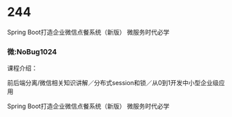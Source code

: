 # 244
Spring Boot打造企业微信点餐系统（新版） 微服务时代必学
### 微:NoBug1024 


课程介绍：

前后端分离/微信相关知识讲解／分布式session和锁／从0到1开发中小型企业级应用

Spring Boot打造企业微信点餐系统（新版） 微服务时代必学
